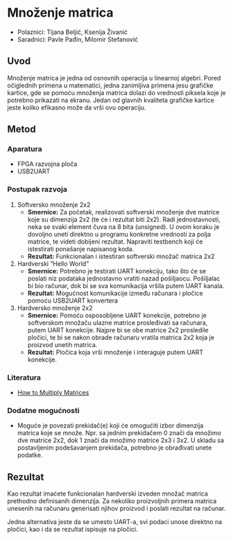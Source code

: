 # Množenje matrica

- Polaznici: Tijana Beljić, Ksenija Živanić
- Saradnici: Pavle Pađin, Milomir Stefanović

## Uvod

Množenje matrica je jedna od osnovnih operacija u linearnoj algebri.
Pored očiglednih primena u matematici, jedna zanimljiva primena jesu
grafičke kartice, gde se pomoću množenja matrica dolazi do vrednosti
piksela koje je potrebno prikazati na ekranu. Jedan od glavnih kvaliteta
grafičke kartice jeste koliko efikasno može da vrši ovu operaciju.

## Metod

### Aparatura

- FPGA razvojna ploča
- USB2UART

### Postupak razvoja

1.  Softversko množenje 2x2
    - **Smernice:** Za početak, realizovati softverski množenje dve matrice koje su dimenzija 2x2 (te će i rezultat biti 2x2). Radi jednostavnosti, neka se svaki element čuva na 8 bita (unsigned). U ovom koraku je dovoljno uneti direktno u programu konkretne vrednosti za polja matrice, te videti dobijeni rezultat. Napraviti testbench koji će istestirati ponašanje napisanog koda.
    - **Rezultat:** Funkcionalan i istestiran softverski množač matrica 2x2
2.  Hardverski “Hello World”
    - **Smernice:** Potrebno je testirati UART konekciju, tako što će se poslati niz podataka jednostavno vratiti nazad pošiljaocu. Pošiljalac bi bio računar, dok bi se sva komunikacija vršila putem UART kanala.
    - **Rezultat:** Mogućnost komunikacije između računara i pločice pomoću USB2UART konvertera
3.  Hardversko množenje 2x2
    - **Smernice:** Pomoću osposobljene UART konekcije, potrebno je softverskom množaču ulazne matrice prosleđivati sa računara, putem UART konekcije. Najpre bi se obe matrice 2x2 prosledile pločici, te bi se nakon obrade računaru vratila matrica 2x2 koja je proizvod unetih matrica.
    - **Rezultat:** Pločica koja vrši množenje i interaguje putem UART konekcije.

### Literatura

- [How to Multiply Matrices](https://www.mathsisfun.com/algebra/matrix-multiplying.html)

### Dodatne mogućnosti

- Moguće je povezati prekidač(e) koji će omogućiti izbor dimenzija matrica koje se množe. Npr. sa jednim prekidačem 0 znači da množimo dve matrice 2x2, dok 1 znači da množimo matrice 2x3 i 3x2. U skladu sa postavljenim podešavanjem prekidača, potrebno je obrađivati unete podatke.

## Rezultat

Kao rezultat imaćete funkcionalan hardverski izveden množač matrica
prethodno definisanih dimenzija. Za nekoliko proizvoljnih primera
matrica unesenih na računaru generisati njihov proizvod i poslati
rezultat na računar.

Jedna alternativa jeste da se umesto UART-a, svi podaci unose direktno
na pločici, kao i da se rezultat ispisuje na pločici.
